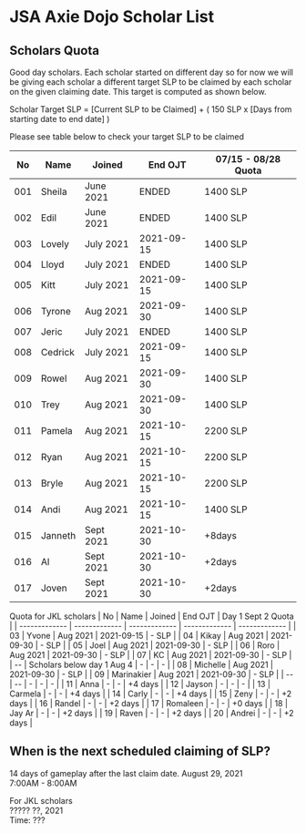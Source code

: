 # JSA Axie Dojo Scholar List



## Scholars Quota
Good day scholars. Each scholar started on different day so for now we will be giving each scholar a different target SLP to be claimed by each scholar on the given claiming date. This target is computed as shown below.  
  
Scholar Target SLP = [Current SLP to be Claimed] + ( 150 SLP x [Days from starting date to end date] )  
  
Please see table below to check your target SLP to be claimed

| No  | Name | Joined | End OJT | 07/15 - 08/28 Quota |
| ------------- | ------------- | ------------- | ------------- | ------------- |
| 001  | Sheila  | June 2021 | ENDED | 1400 SLP |
| 002  | Edil | June 2021 | ENDED | 1400 SLP |
| 003  | Lovely  | July 2021 | 2021-09-15 | 1400 SLP |
| 004  | Lloyd | July 2021 | ENDED | 1400 SLP |
| 005  | Kitt | July 2021 | 2021-09-15 | 1400 SLP |
| 006  | Tyrone | Aug 2021 | 2021-09-30 | 1400 SLP |
| 007  | Jeric | July 2021 | ENDED | 1400 SLP |
| 008  | Cedrick | July 2021 | 2021-09-15 | 1400 SLP |
| 009  | Rowel | Aug 2021 | 2021-09-30 | 1400 SLP |
| 010  | Trey | Aug 2021 | 2021-09-30 | 1400 SLP |
| 011  | Pamela | Aug 2021 | 2021-10-15 | 2200 SLP |
| 012  | Ryan | Aug 2021 | 2021-10-15 | 2200 SLP |
| 013  | Bryle | Aug 2021 | 2021-10-15 | 2200 SLP |
| 014  | Andi | Aug 2021 | 2021-10-15 | 1400 SLP |
| 015  | Janneth | Sept 2021 | 2021-10-30 | +8days |
| 016  | Al | Sept 2021 | 2021-10-30 | +2days |
| 017  | Joven | Sept 2021 | 2021-10-30 | +2days |
  
Quota for JKL scholars
| No  | Name | Joined | End OJT | Day 1 Sept 2 Quota |
| ------------- | ------------- | ------------- | ------------- | ------------- |
| 03  | Yvone | Aug 2021 | 2021-09-15 | - SLP |
| 04  | Kikay | Aug 2021 | 2021-09-30 | - SLP |
| 05  | Joel | Aug 2021 | 2021-09-30 | - SLP |
| 06  | Roro | Aug 2021 | 2021-09-30 | - SLP |
| 07  | KC | Aug 2021 | 2021-09-30 | - SLP |
| --  | Scholars below day 1 Aug 4 | - | - | - |
| 08  | Michelle | Aug 2021 | 2021-09-30 | - SLP |
| 09  | Marinakier | Aug 2021 | 2021-09-30 | - SLP |
| --  | -- | - | - | - |
| 11  | Anna | - | - | +4 days |
| 12  | Jayson | - | - | - |
| 13  | Carmela | - | - | +4 days |
| 14  | Carly | - | - | +4 days |
| 15  | Zeny | - | - | +2 days |
| 16  | Randel | - | - | +2 days |
| 17  | Romaleen | - | - | +0 days |
| 18  | Jay Ar | - | - | +2 days |
| 19  | Raven | - | - | +2 days |
| 20  | Andrei | - | - | +2 days |

## When is the next scheduled claiming of SLP?
14 days of gameplay after the last claim date.
August 29, 2021  
7:00AM - 8:00AM
  
For JKL scholars  
????? ??, 2021  
Time: ???  
<!--
## Scholars Record
| Name  | 06 | 07/15  | 07/30  | 08/14  |
| ------------- | ------------- | ------------- | ------------- | ------------- |
| Sheila  | O  | O  | O | Ongoing |
| Edil  | O | O  | O | Ongoing |
| Lovely  | NA  | X | O  | Ongoing |
| Lloyd  | NA  | X | O  | Ongoing |
| Kitt  | NA  | NA | O  | Ongoing |
| Tyrone | NA  | NA | NA  | Ongoing |
| Jeric | NA  | NA | O  | Ongoing |
| Cedrick | NA  | NA | X  | Ongoing |
| Rowel | NA  | NA | NA  | Ongoing |
| Trey | NA  | NA | NA  | Ongoing |
  
-->
